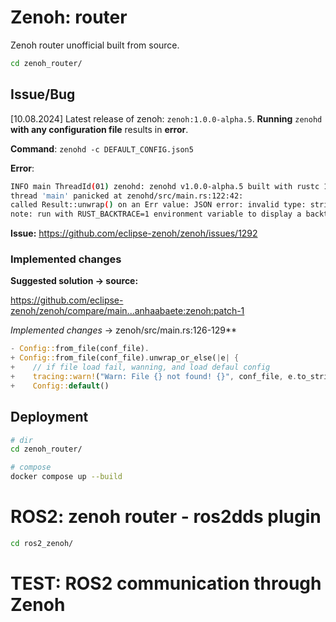 # Zenoh: router

Zenoh router unofficial built from source.

```bash
cd zenoh_router/
```

## Issue/Bug

[10.08.2024] Latest release of zenoh: `zenoh:1.0.0-alpha.5`. **Running** `zenohd` **with any configuration file** results in **error**.

**Command**: `zenohd -c DEFAULT_CONFIG.json5`

**Error**:

```bash
INFO main ThreadId(01) zenohd: zenohd v1.0.0-alpha.5 built with rustc 1.75.0 (82e1608df 2023-12-21)
thread 'main' panicked at zenohd/src/main.rs:122:42:
called Result::unwrap() on an Err value: JSON error: invalid type: string "", expected a list of whatami variants ('router', 'peer', 'client') at commons/zenoh-config/src/lib.rs:748.
note: run with RUST_BACKTRACE=1 environment variable to display a backtrace
```

**Issue:** https://github.com/eclipse-zenoh/zenoh/issues/1292

### Implemented changes

**Suggested solution -> source:**

https://github.com/eclipse-zenoh/zenoh/compare/main...anhaabaete:zenoh:patch-1

_Implemented changes_ -> zenoh/src/main.rs:126-129\*\*

```rust
- Config::from_file(conf_file).
+ Config::from_file(conf_file).unwrap_or_else(|e| {
+    // if file load fail, wanning, and load defaul config
+    tracing::warn!("Warn: File {} not found! {}", conf_file, e.to_string());
+    Config::default()
```

## Deployment

```bash
# dir
cd zenoh_router/

# compose
docker compose up --build
```

# ROS2: zenoh router - ros2dds plugin

```bash
cd ros2_zenoh/
```

# TEST: ROS2 communication through Zenoh

<!-- # Eclipse Zenoh Router deployment using Docker tool and Docker Compose file

For quick test with default configuration go to [Docker Image Build Up](#docker-image-build-up).

- Zenoh REST port - default is **8000**
- Zenoh TCP port - default is **7447** (remapped to **8447** !)
- Docker container name - **zenoh_router**

---

## Zenoh Router configuration

To change the configuration of the Zenohd router, you can specify own parameters in the `router.json5` configuration file. Default configuration include:

- rest plugin on 8000 HTTP port:
  ```json
  "plugins_search_dirs": [],
  "plugins": {
      "rest": {
      "__required__": true,
      "http_port": "8000"
  },
  ```
- storage manager with _demo_ and _agrorob_ storages:
  ```json
  ...
  "storage_manager": {
      "storages": {
          "demo": {
          "key_expr": "demo/example/**",
          "volume": "memory"
          }
          "demo": {
          "key_expr": "demo/example/**",
          "volume": "memory"
          }
      }
  }
  ...
  ```

More information about ZenohD can be found at https://github.com/eclipse-zenoh/zenoh.

---

## Docker Image Build Up

To easily deploy a working Zenoh router with your own configuration, you may need to change it
permissions for the `entrypoint.sh` file on the host machine. Simply run:

```bash
chmod +x entrypoint.sh
```

or

```bash
sudo chmod +x entrypoint.sh
```

### Image build up (no TLS):

```bash
docker-compose -f compose.yaml up --build
```

### Image build up (TLS):

```bash
docker-compose -f compose_with_tls.yaml up --build
```

Default certificate and key location: `"/etc/cert/"`, can be changed in `compose_with_tls.yaml` file.

---

## Interact using HTTP Requests

- <host_ip>
- <zenoh_rest_port>

### Zenoh router information:

```bash
curl http://<host_ip>:<zenoh_rest_port>/@/router/local
```

### Storage information:

```bash
curl "http://<host_ip>:<zenoh_rest_port>/@/router/local/status/plugins/storage_manager/storages/*"
```

### PUT key/value example:

```bash
curl -X PUT -H 'content-type:text/plain' -d 'Hello World!' http://<host_ip>:<zenoh_rest_port>/demo/example/test
```

### GET key/value example:

```bash
curl http://<host_ip>:<zenoh_rest_port>/demo/example/test-hello
```

Example output:

```bash
[
{ "key": "demo/example/test-hello", "value": "Hello World!", "encoding": "text/plain", "time": "2024-01-18T12:35:37.781402476Z/678ef664139c1214c3ba3844b5542b08" }
]
```

For more informations about key expressions in Zenoh refer to:
https://zenoh.io/docs/manual/abstractions/ -->
